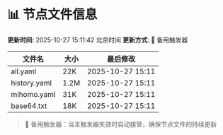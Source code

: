 # 📊 节点文件信息

**更新时间**: 2025-10-27 15:11:42 北京时间
**更新方式**: 🔄 备用触发器

| 文件名 | 大小 | 最后修改 |
|--------|------|----------|
| all.yaml | 22K | 2025-10-27 15:11 |
| history.yaml | 1.2M | 2025-10-27 15:11 |
| mihomo.yaml | 31K | 2025-10-27 15:11 |
| base64.txt | 18K | 2025-10-27 15:11 |

> 🔄 备用触发器：当主触发器失效时自动接管，确保节点文件的持续更新

